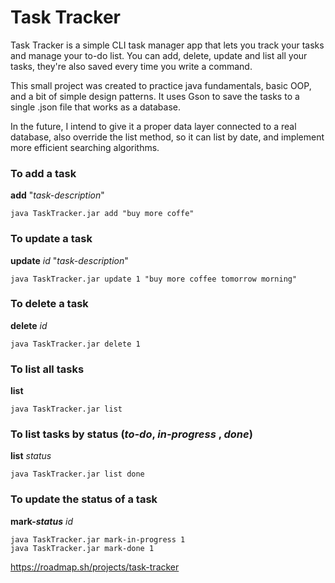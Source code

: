 # Task Tracker
Task Tracker is a simple CLI task manager app that lets you track your tasks and manage your to-do list.
You can add, delete, update and list all your tasks, they're also saved every time you write a command.

This small project was created to practice java fundamentals, basic OOP, and a bit of simple design patterns.
It uses Gson to save the tasks to a single .json file that works as a database.

In the future, I intend to give it a proper data layer connected to a real database, also override the list method, so it can list by date,
and implement more efficient searching algorithms.

### To add a task
**add**  "_task-description_"
```
java TaskTracker.jar add "buy more coffe"
```
### To update a task
**update**  _id_  "_task-description_"
```
java TaskTracker.jar update 1 "buy more coffee tomorrow morning"
```
### To delete a task
**delete** _id_
```
java TaskTracker.jar delete 1
```
### To list all tasks
**list**
```
java TaskTracker.jar list
```
### To list tasks by status (_to-do_, _in-progress_ , _done_)
**list** _status_
```
java TaskTracker.jar list done
```
### To update the status of a task
**mark-_status_** _id_
```
java TaskTracker.jar mark-in-progress 1
java TaskTracker.jar mark-done 1
```

https://roadmap.sh/projects/task-tracker